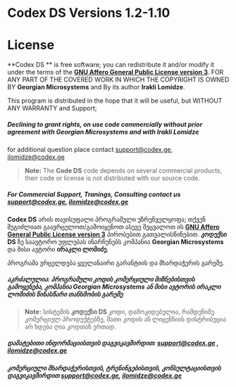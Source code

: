 # Codex DS Versions 1.2-1.10 
# License

**Codex DS ** is free software; you can redistribute it and/or modify it under the terms of the  [**GNU Affero General Public License version 3**]([https://www.gnu.org/licenses/agpl-3.0.html]). FOR ANY PART OF THE COVERED WORK IN WHICH THE COPYRIGHT IS OWNED BY **Georgian Microsystems** and By its author **Irakli Lomidze**.

This program is distributed in the hope that it will be useful, but WITHOUT ANY WARRANTY and Support;

##### Declining to grant rights, on use code commercially without prior agreement with  **Georgian Microsystems** and with **Irakli Lomidze**
for additional question place contact [support@codex.ge](mailto:support@codex.ge), [ilomidze@codex.ge](mailto:ilomidze@codex.ge)

> **Note:** The **Code DS** code depends on several commercial products, their code or license is not distributed with our source code.

##### For Commercial Support, Tranings, Consulting contact us [support@codex.ge](mailto:support@codex.ge), [ilomidze@codex.ge](mailto:ilomidze@codex.ge)

**Codex  DS**  არის თავისუფალი პროგრამული უზრუნველყოფა;  თქვენ შეგიძლიათ გაავრცელოთ/გამოიყენოთ ასევე შეცვალოთ ის [**GNU Affero General Public License version 3**]([https://www.gnu.org/licenses/agpl-3.0.html](https://www.gnu.org/licenses/agpl-3.0.html)) პირობებით გათვალისწინებით. **კოდექსი DS** ზე საავტორო უფლებას ინარჩუნებს კომპანია **Georgian Microsystems** და მისი ავტორი **ირაკლი ლომიძე**.

პროგრამა ვრცელდება ყველანაირი გარანტიის და მხარდაჭერის გარეშე.

##### აკრძალულია: პროგრამული კოდის კომერციული მიზნებისთვის გამოყენება, კომპანია Georgian Microsystems ან მისი ავტორის ირაკლი ლომიძის წინასწარი თანხმობის გარეშე

> **Note:** სისტემის  **კოდექსი DS** კოდი, დამოკიდებულია, რამდენიმე კომერციულ პროდუქტებზე, მათი კოდის ან ლიცენზიის დისტრიბუცია არ ხდება ღია კოდთან ერთად.

##### დამატებითი ინფორმაციისთვის დაგვიკავშირდით: [support@codex.ge](mailto:support@codex.ge) , [ilomidze@codex.ge](mailto:ilomidze@codex.ge)

##### კომერციული მხარდაჭერისთვის, ტრენინგებისთვის, კონსულტაციისთვის დაგვიკავშირდით [support@codex.ge](mailto:support@codex.ge), [ilomidze@codex.ge](mailto:ilomidze@codex.ge)
